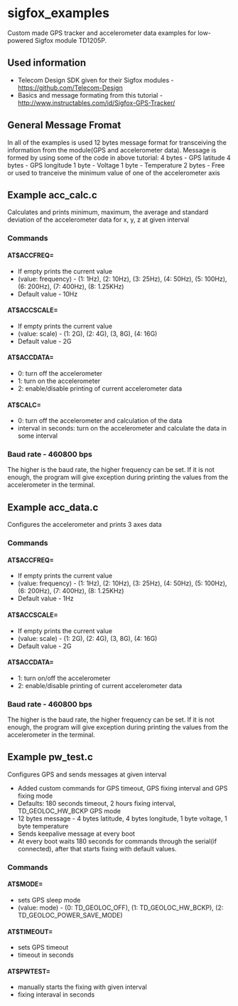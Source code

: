 # sigfox_examples
Custom made GPS tracker and accelerometer data examples for low-powered Sigfox module TD1205P.

## Used information

* Telecom Design SDK given for their Sigfox modules - https://github.com/Telecom-Design
* Basics and message formating from this tutorial - http://www.instructables.com/id/Sigfox-GPS-Tracker/

## General Message Fromat
  In all of the examples is used 12 bytes message format for transceiving the information from the module(GPS and accelerometer data). Message is formed by using some of the code in above tutorial:
  4 bytes - GPS latitude
  4 bytes - GPS longitude
  1 byte - Voltage
  1 byte - Temperature
  2 bytes - Free or used to tranceive the minimum value of one of the accelerometer axis  

## Example acc_calc.c
 Calculates and prints minimum, maximum, the average and standard deviation of the accelerometer data for x, y, z at given interval
### Commands
#### AT$ACCFREQ= 
- If empty prints the current value
- (value: frequency) - (1: 1Hz), (2: 10Hz), (3: 25Hz), (4: 50Hz), (5: 100Hz), (6: 200Hz), (7: 400Hz), (8: 1.25KHz)
- Default value - 10Hz
#### AT$ACCSCALE=
- If empty prints the current value
- (value: scale) - (1: 2G), (2: 4G), (3, 8G), (4: 16G)
- Default value - 2G
#### AT$ACCDATA=
- 0: turn off the accelerometer
- 1: turn on the accelerometer
- 2: enable/disable printing of current accelerometer data
#### AT$CALC=
- 0: turn off the accelerometer and calculation of the data
- interval in seconds: turn on the accelerometer and calculate the data in some interval
### Baud rate - 460800 bps
The higher is the baud rate, the higher frequency can be set. If it is not enough, the program will give exception during printing the values from the accelerometer in the terminal.

## Example acc_data.c
Configures the accelerometer and prints 3 axes data
### Commands
#### AT$ACCFREQ= 
- If empty prints the current value
- (value: frequency) - (1: 1Hz), (2: 10Hz), (3: 25Hz), (4: 50Hz), (5: 100Hz), (6: 200Hz), (7: 400Hz), (8: 1.25KHz)
- Default value - 1Hz
#### AT$ACCSCALE=
- If empty prints the current value
- (value: scale) - (1: 2G), (2: 4G), (3, 8G), (4: 16G)
- Default value - 2G
#### AT$ACCDATA=
- 1: turn on/off the accelerometer
- 2: enable/disable printing of current accelerometer data
### Baud rate - 460800 bps
The higher is the baud rate, the higher frequency can be set. If it is not enough, the program will give exception during printing the values from the accelerometer in the terminal.

## Example pw_test.c
Configures GPS and sends messages at given interval
* Added custom commands for GPS timeout, GPS fixing interval and GPS fixing mode
* Defaults: 180 seconds timeout, 2 hours fixing interval, TD_GEOLOC_HW_BCKP GPS mode
* 12 bytes message - 4 bytes latitude, 4 bytes longitude, 1 byte voltage, 1 byte temperature
* Sends keepalive message at every boot
* At every boot waits 180 seconds for commands through the serial(if connected), after that starts fixing with default values.
### Commands
#### AT$MODE=
- sets GPS sleep mode
- (value: mode) - (0: TD_GEOLOC_OFF), (1: TD_GEOLOC_HW_BCKP), (2: TD_GEOLOC_POWER_SAVE_MODE)
#### AT$TIMEOUT=
- sets GPS timeout
- timeout in seconds
#### AT$PWTEST=
- manually starts the fixing with given interval
- fixing interaval in seconds
